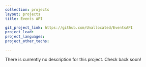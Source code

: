 ```yaml
---
collection: projects
layout: projects
title: Events API

git_project_link: https://github.com/Unallocated/EventsAPI
project_lead:
project_languages:
project_other_techs:

---
```


There is currently no description for this project. Check back soon!
